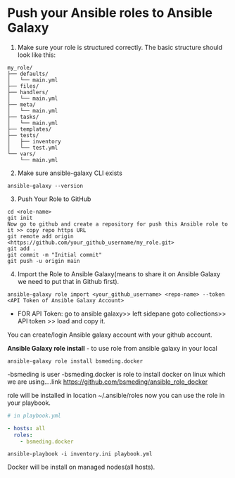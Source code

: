 # Push your Ansible roles to Ansible Galaxy

1. Make sure your role is structured correctly. The basic structure should look like this:

```
my_role/
├── defaults/
│   └── main.yml
├── files/
├── handlers/
│   └── main.yml
├── meta/
│   └── main.yml
├── tasks/
│   └── main.yml
├── templates/
├── tests/
│   ├── inventory
│   └── test.yml
└── vars/
    └── main.yml
```

2. Make sure ansible-galaxy CLI exists

```
ansible-galaxy --version
```

3. Push Your Role to GitHub

```
cd <role-name>
git init
Now go to github and create a repository for push this Ansible role to it >> copy repo https URL
git remote add origin <https://github.com/your_github_username/my_role.git> 
git add .
git commit -m "Initial commit"
git push -u origin main
```

4. Import the Role to Ansible Galaxy(means to share it on Ansible Galaxy we need to put that in Github first).

```
ansible-galaxy role import <your_github_username> <repo-name> --token <API Token of Ansible Galaxy Account>
```
- FOR API Token: go to ansible galaxy>> left sidepane goto collections>> API token >> load and copy it.<br/>

You can create/login Ansible galaxy account with your github account.


**Ansible Galaxy role install** - to use role from ansible galaxy in your local

```adhoc
ansible-galaxy role install bsmeding.docker
```

-bsmeding is user
-bsmeding.docker is role to install docker on linux which we are using....link https://github.com/bsmeding/ansible_role_docker

role will be installed in location  ~/.ansible/roles
now you can use the role in your playbook.
```yaml
# in playbook.yml

- hosts: all
  roles:
    - bsmeding.docker
```

```
ansible-playbook -i inventory.ini playbook.yml
```
Docker will be install on managed nodes(all hosts).
